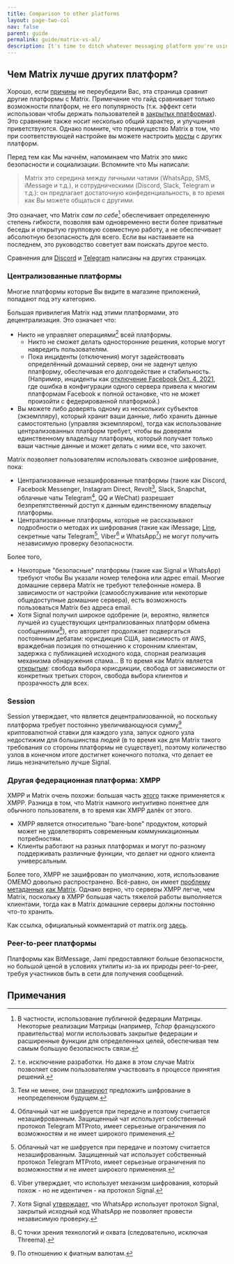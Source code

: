 ```yaml
---
title: Comparison to other platforms
layout: page-two-col
nav: false
parent: guide
permalink: guide/matrix-vs-al/
description: It's time to ditch whatever messaging platform you're using. Join Matrix, the federated chat platform that actually respects you.
---
```


## Чем Matrix лучше других платформ?

Хорошо, если [причины](../#почему-matrix) не переубедили Вас, эта страница сравнит другие платформы с Matrix. Примечание что гайд сравнивает только возможности платформ, не его популярность (т.к. эффект сети использован чтобы держать пользователей в [закрытых платформах](https://en.wikipedia.org/wiki/Closed_platform)). Это сравнение также носит несколько общий характер, и улучшения приветствуются. Однако помните, что преимущество Matrix в том, что при соответствующей настройке вы можете настроить [мосты](../features/#всё-про-мосты) с других платформ.

Перед тем как Мы начнём, напоминаем что Matrix это микс безопасности и социализации. Вспомните что Мы написали:

> Matrix это середина между личными чатами (WhatsApp, SMS, iMessage и т.д.), и сотрудническими (Discord, Slack, Telegram и т.д.): он предлагает достаточную конфеденциальность, в то время как Вы можете общаться с другими.

Это означает, что Matrix *сам по себе*[^1] обеспечивает определенную степень гибкости, позволяя вам одновременно вести более приватные беседы и открытую групповую совместную работу, а не обеспечивает абсолютную безопасность для всего. Если вы настаиваете на последнем, это руководство советует вам поискать другое место.

Сравнения для [Discord](../matrix-vs-discord) и [Telegram](../matrix-vs-telegram) написаны на других страницах.

### Централизованные платформы

Многие платформы которые Вы видите в магазине приложений, попадают под эту категорию.

Большая привилегия Matrix над этими платформами, это децентрализация. Это означает что:

* Никто не управляет операциями[^2] всей платформы.
  * Никто не сможет делать односторонние решения, которые могут навредить пользователям.
  * Пока инциденты (отключения) могут задействовать определённый домашний сервер, они не заденут целую платформу, обеспечивая его долгодействие и стабильность. (Например, инциденты как [отключение Facebook Окт. 4, 2021](https://en.wikipedia.org/wiki/2021_Facebook_outage), где ошибка в конфигурации одного сервера привела к многим платформам Facebook к полной остановке, что не может произойти с федерированной платформой.)
* Вы можете либо доверять одному из нескольких субъектов (экземпляру), который хранит ваши данные, либо хранить данные самостоятельно (управляя экземпляром), тогда как использование централизованных платформ требует, чтобы вы доверяли единственному владельцу платформы, который получает только ваши частные данные и может делать с ними все, что захочет.

Matrix позволяет пользователям использовать сквозное шифрование, пока:

* Централизованные незашифрованные платформы (такие как Discord, Facebook Messenger, Instagram Direct, Revolt[^3], Slack, Snapchat, облачные чаты Telegram[^4], QQ и WeChat) разрешает безпрепятственный доступ к данным единственному владельцу платформы.
* Централизованные платформы, которые не рассказывают подробности о методах их шифрования (такие как iMessage, [Line](https://citizenlab.ca/2017/08/linesecurity/), секретные чаты Telegram[^4], Viber[^5] и WhatsApp[^6]) не могут получить независимую проверку безопасности.

Более того,

* Некоторые "безопасные" платформы (такие как Signal и WhatsApp) требуют чтобы Вы указали номер телефона или адрес email. Многие домашние сервера Matrix  не требуют телефонные номера. В зависимости от настройки (самообслуживание или некоторые общедоступные домашние сервера), есть возможность пользоваться Matrix без адреса email.
* Хотя Signal получил широкое одобрение (и, вероятно, является лучшей из существующих централизованных платформ обмена сообщениями[^7]), его авторитет продолжает подвергаться постоянным дебатам: юрисдикция США, зависимость от AWS, враждебная позиция по отношению к сторонним клиентам, задержка с публикацией исходного кода, спорная реализация механизма обнаружения спама... В то время как Matrix является [открытым](https://matrix.org/blog/2020/01/02/on-privacy-versus-freedom): свобода выбора юрисдикции, свобода от зависимости от конкретных третьих сторон, свобода выбора клиентов и прозрачность для всех.

### Session

Session утверждает, что является децентрализованной, но поскольку платформа требует постоянно увеличивающуюся сумму[^8] криптовалютной ставки для каждого узла, запуск одного узла недостижим для большинства людей (в то время как для Matrix такого требования со стороны платформы не существует), поэтому количество узлов в конечном итоге достигнет конечного потолка, что делает ее лишь незначительно лучше Signal.

### Другая федерационная платформа: XMPP

XMPP и Matrix очень похожи: большая часть [этого](../#why-matrix) также применяется к XMPP. Разница в том, что Matrix намного интуитивно понятнее для обычного пользователя, в то время как XMPP далёк от этого.

* XMPP является относительно "bare-bone" продуктом, который может не удовлетворять современным коммуникационным потребностям.
* Клиенты работают на разных платформах и могут по-разному поддерживать различные функции, что делает ни одного клиента универсальным.

Более того, XMPP не зашифрован по умолчанию, хотя, использование OMEMO довольно распространено. Всё-равно, он имеет [проблему метаданных](https://web.archive.org/web/20211215132539/https://infosec-handbook.eu/articles/xmpp-aitm/) [как Matrix](../#fn:1). Однако верно, что серверы XMPP легче, чем Matrix, поскольку в XMPP большая часть тяжелой работы выполняется клиентами, тогда как в Matrix домашние серверы должны постоянно что-то хранить.

Как ссылка, официальный комментарий от matrix.org [здесь](https://matrix.org/faq/#what-is-the-difference-between-matrix-and-xmpp%3F).

### Peer-to-peer платформы

Платформы как BitMessage, Jami предоставляют больше безопасности, но большой ценой в условиях утилиты из-за их природы peer-to-peer, требуя участников быть в сети для получения сообщений.

## Примечания

[^1]: В частности, использование публичной федерации Матрицы. Некоторые реализации Матрицы (например, *Tchap* французского правительства) могли использовать закрытые федерации и расширенные функции для определенных целей, обеспечивая тем самым большую безопасность связи.

[^2]: т.е. исключение разработки. Но даже в этом случае Matrix позволяет своим пользователям участвовать в процессе принятия решений.

[^3]: Тем не менее, они [планируют](https://github.com/orgs/revoltchat/projects/3/views/1?filterQuery=encr) предложить шифрование в неопределенном будущем.

[^4]: Облачный чат не шифруется при передаче и поэтому считается незашифрованным. Защищенный чат использует собственный протокол Telegram MTProto, имеет серьезные ограничения по возможностям и не имеет широкого применения.

[^5]: Viber утверждает, что использует механизм шифрования, который похож - но не идентичен - на протокол Signal.

[^6]: Хотя Signal [утверждает](https://signal.org/blog/whatsapp-complete/), что WhatsApp использует протокол Signal, закрытый исходный код WhatsApp не позволяет провести независимую проверку.

[^7]: С точки зрения технологий и охвата (следовательно, исключая Threema).

[^8]: По отношению к фиатным валютам.
